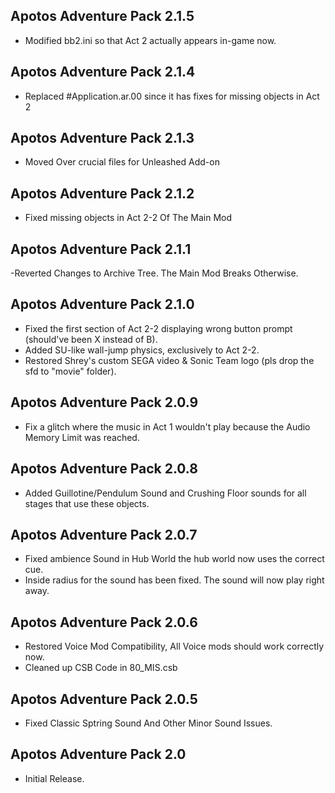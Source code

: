## Apotos Adventure Pack 2.1.5

- Modified bb2.ini so that Act 2 actually appears in-game now.


## Apotos Adventure Pack 2.1.4

- Replaced #Application.ar.00 since it has fixes for missing objects in Act 2


## Apotos Adventure Pack 2.1.3

- Moved Over crucial files for Unleashed Add-on

## Apotos Adventure Pack 2.1.2

- Fixed missing objects in Act 2-2 Of The Main Mod


## Apotos Adventure Pack 2.1.1

-Reverted Changes to Archive Tree. The Main Mod Breaks Otherwise.


## Apotos Adventure Pack 2.1.0
- Fixed the first section of Act 2-2 displaying wrong button prompt (should've been X instead of B).
- Added SU-like wall-jump physics, exclusively to Act 2-2.
- Restored Shrey's custom SEGA video & Sonic Team logo (pls drop the sfd to "movie" folder).


## Apotos Adventure Pack 2.0.9
- Fix a glitch where the music in Act 1 wouldn't play because the Audio Memory Limit was reached.


## Apotos Adventure Pack 2.0.8
- Added Guillotine/Pendulum Sound and Crushing Floor sounds for all stages that use these objects.


## Apotos Adventure Pack 2.0.7
- Fixed ambience Sound in Hub World the hub world now uses the correct cue.
- Inside radius for the sound has been fixed. The sound will now play right away.


## Apotos Adventure Pack 2.0.6
- Restored Voice Mod Compatibility, All Voice mods should work correctly now.
- Cleaned up CSB Code in 80_MIS.csb


## Apotos Adventure Pack 2.0.5
- Fixed Classic Sptring Sound And Other Minor Sound Issues. 


## Apotos Adventure Pack 2.0
- Initial Release. 
